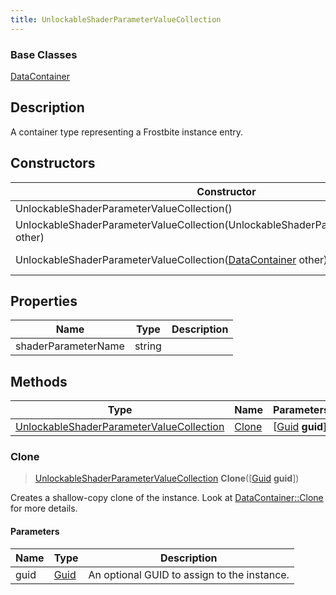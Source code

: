 ```yaml
---
title: UnlockableShaderParameterValueCollection
---
```

### Base Classes

[DataContainer](/vext/ref/shared/class/datacontainer)

## Description

A container type representing a Frostbite instance entry.

## Constructors

| Constructor                                                                                         | Description                                                                                                                                                             |
| --------------------------------------------------------------------------------------------------- | ----------------------------------------------------------------------------------------------------------------------------------------------------------------------- |
| UnlockableShaderParameterValueCollection()                                                          | Create a new instance of this container type.                                                                                                                           |
| UnlockableShaderParameterValueCollection(UnlockableShaderParameterValueCollection other)            | Create a reference copy of an instance of the same type.                                                                                                                |
| UnlockableShaderParameterValueCollection([DataContainer](/vext/ref/shared/class/datacontainer) other) | Upcast an instance of type [DataContainer](/vext/ref/shared/class/datacontainer) to [UnlockableShaderParameterValueCollection](/vext/ref/fb/unlockableshaderparametervaluecollection/). |

## Properties

| Name                | Type   | Description |
| ------------------- | ------ | ----------- |
| shaderParameterName | string |             |

## Methods

| Type                                                                                 | Name            | Parameters                                     |
| ------------------------------------------------------------------------------------ | --------------- | ---------------------------------------------- |
| [UnlockableShaderParameterValueCollection](/vext/ref/fb/unlockableshaderparametervaluecollection/) | [Clone](#clone) | \[[Guid](/vext/ref/shared/class/guid) **guid**\] |

### Clone

> [UnlockableShaderParameterValueCollection](/vext/ref/fb/unlockableshaderparametervaluecollection/) **Clone**(\[[Guid](/vext/ref/shared/class/guid) **guid**\])

Creates a shallow-copy clone of the instance. Look at [DataContainer::Clone](/vext/ref/shared/class/datacontainer#clone) for more details.

#### Parameters

| Name | Type         | Description                                 |
| ---- | ------------ | ------------------------------------------- |
| guid | [Guid](/vext/ref/shared/class/guid/) | An optional GUID to assign to the instance. |
